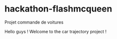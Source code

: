 # hackathon-flashmcqueen
Projet commande de voitures 

Hello guys ! Welcome to the car trajectory project !
